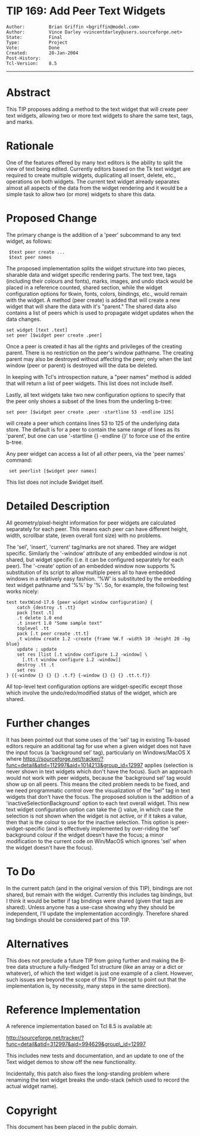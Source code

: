 # TIP 169: Add Peer Text Widgets
	Author:         Brian Griffin <bgriffin@model.com>
	Author:         Vince Darley <vincentdarley@users.sourceforge.net>
	State:          Final
	Type:           Project
	Vote:           Done
	Created:        28-Jan-2004
	Post-History:   
	Tcl-Version:    8.5
-----

# Abstract

This TIP proposes adding a method to the text widget that will create
peer text widgets, allowing two or more text widgets to share the
same text, tags, and marks.

# Rationale

One of the features offered by many text editors is the ability to
split the view of text being edited.  Currently editors based on the
Tk text widget are required to create multiple widgets, duplicating
all insert, delete, etc., operations on both widgets.  The current
text widget already separates almost all aspects of the data from the widget rendering and
it would be a simple task to allow two \(or more\) widgets to share this
data.

# Proposed Change

The primary change is the addition of a 'peer' subcommand to any text widget, as follows:

	 $text peer create ...
	 $text peer names

The proposed implementation splits the widget structure into two
pieces, sharable data and widget specific rendering parts.  The text
tree, tags \(including their colours and fonts\), marks, images, and undo stack would be placed in a
reference counted, shared section, while the widget configuration options for tkwin, fonts, colors,
bindings, etc., would remain with the widget.  A method \(peer create\)
is added that will create a new widget that will share the data with
it's "parent."  The shared data also contains a list of peers which
is used to propagate widget updates when the data changes.

	set widget [text .text]
	set peer [$widget peer create .peer]

Once a peer is created it has all the rights and privileges of the
creating parent.  There is no restriction on the peer's window pathname.
The creating parent may also be destroyed without affecting the peer;
only when the last window \(peer or parent\) is destroyed will the data be
deleted.

In keeping with Tcl's introspection nature, a "peer names" method is
added that will return a list of peer widgets.  This list does not
include itself.

Lastly, all text widgets take two new configuration options to specify that the peer only shows a subset of the lines from the underling b-tree:

	set peer [$widget peer create .peer -startline 53 -endline 125]

will create a peer which contains lines 53 to 125 of the underlying data store.  The default is for a peer to contain the same range of lines as its 'parent', but one can use '-startline \{\} -endline \{\}' to force use of the entire b-tree.

Any peer widget can access a list of all _other_ peers, via the 'peer names' command:

	 set peerlist [$widget peer names]

This list does not include $widget itself.

# Detailed Description

All geometry/pixel-height information for peer widgets are calculated
separately for each peer.  This means each peer can have different
height, width, scrollbar state, \(even overall font size\) with no
problems.

The 'sel', 'insert', 'current' tag/marks are not shared.  They are
widget specific.  Similarly the '-window' attribute of any embedded
window is not shared, but widget specific \(i.e. it can be configured
separately for each peer\).  The '-create' option of an embedded window
now supports % substitution of its script to allow multiple peers all to
have embedded windows in a relatively easy fashion.  '%W' is substituted
by the embedding text widget pathname and '%%' by '%'.  So, for example,
the following test works nicely:

	test textWind-17.6 {peer widget window configuration} {
	    catch {destroy .t .tt}
	    pack [text .t]
	    .t delete 1.0 end
	    .t insert 1.0 "Some sample text"
	    toplevel .tt
	    pack [.t peer create .tt.t]
	    .t window create 1.2 -create {frame %W.f -width 10 -height 20 -bg blue}
	    update ; update
	    set res [list [.t window configure 1.2 -window] \
	      [.tt.t window configure 1.2 -window]]
	    destroy .tt .t
	    set res
	} {{-window {} {} {} .t.f} {-window {} {} {} .tt.t.f}}

All top-level text configuration options are widget-specific except
those which involve the undo/redo/modified status of the widget, which
are shared.

# Further changes

It has been pointed out that some uses of the 'sel' tag in existing Tk-based editors require an additional tag for use when a given widget does not have the input focus \(a 'background sel' tag\), particularly on Windows/MacOS X where <https://sourceforge.net/tracker/?func=detail&atid=112997&aid=1014213&group_id=12997>  applies \(selection is never shown in text widgets which don't have the focus\).  Such an approach would not work with peer widgets, because the 'background sel' tag would show up on all peers.  This means the cited problem needs to be fixed, and we need programmatic control over the visualization of the "sel" tag in text widgets that don't have the focus.  The proposed solution is the addition of a 'inactiveSelectionBackground' option to each text overall widget.  This new text widget configuration option can take the \{\} value, in which case the selection is not shown when the widget is not active, or if it takes a value, then that is the colour to use for the inactive selection.  This option is peer-widget-specific \(and is effectively implemented by over-riding the 'sel' background colour if the widget doesn't have the focus; a minor modification to the current code on Win/MacOS which ignores 'sel' when the widget doesn't have the focus\).

# To Do

In the current patch \(and in the original version of this TIP\), bindings are not shared, but remain with the widget.  Currently this
includes tag bindings, but I think it would be better if tag bindings were shared \(given that tags 
are shared\).  Unless anyone has a use-case showing why they should be
independent, I'll update the implementation accordingly.  Therefore shared tag bindings should be considered part of this TIP.

# Alternatives

This does not preclude a future TIP from going further and making the B-tree data structure a fully-fledged Tcl structure \(like an array or a dict or whatever\), of which the text widget is just one example of a client.  However, such issues are beyond the scope of this TIP \(except to point out that the implementation is, by necessity, many steps in the same direction\).

# Reference Implementation

A reference implementation based on Tcl 8.5 is available at:

<http://sourceforge.net/tracker/?func=detail&atid=312997&aid=994629&group\_id=12997>

This includes new tests and documentation, and an update to one of the Text widget demos to show off the new functionality.

Incidentally, this patch also fixes the long-standing problem where renaming the text widget breaks the undo-stack \(which used to record the actual widget name\).

# Copyright

This document has been placed in the public domain.

